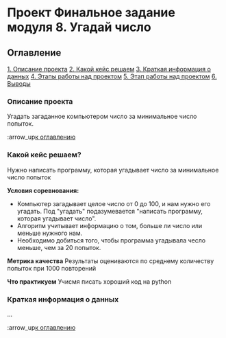 # Проект Финальное задание модуля 8. Угадай число

## Оглавление
[1. Описание проекта]()
[2. Какой кейс решаем]()
[3. Краткая информация о данных]()
[4. Этапы работы над проектом]()
[5. Этап работы над проектом]()
[6. Выводы]()

### Описание проекта
Угадать загаданное компьютером число за минимальное число попыток.

:arrow_up[к оглавлению]()

### Какой кейс решаем?
Нужно написать программу, которая угадывает число за минимальное число попыток

**Условия соревнования:**
- Компьютер загадывает целое число от 0 до 100, и нам нужно его угадать. Под "угадать" подазумевается "написать программу, которая угадывает число".
- Алгоритм учитывает информацию о том, больше ли число или меньше нужного нам.
- Необходимо добиться того, чтобы программа угадывала чесло меньше, чем за 20 попыток.

**Метрика качества**
Результаты оцениваются по среднему количеству попыток при 1000 повторений

**Что практикуем**
Учисмя писать хороший код на python

### Краткая информация о данных
...

:arrow_up[к оглавлению]()